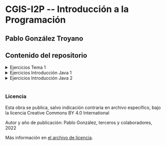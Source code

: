 # CGIS-I2P -- Introducción a la Programación

## Pablo González Troyano

## Contenido del repositorio

<details>
  <summary>Ejercicios Tema 1</summary>

 * Ejercicio Diapo3: Ver canal preferido TV [pseudocódigo/algoritmo](./ejercicios/tema1/Diapo3.ps.txt)
 * Ejercicio Diapo4: 2 dados hasta que la suma sea 6 [pseudocódigo/algoritmo](./ejercicios/tema1/Diapo4.ps.txt)
 * Ejercicio Diapo5: Litro de limonada [pseudocódigo/algoritmo](./ejercicios/tema1/Diapo5.ps.txt)
 * Ejercicio Diapo6: Salario Semanal, horas extra [pseudocódigo/algoritmo](./ejercicios/tema1/Diapo6.ps.txt)
 * Ejercicio Diapo7: Descuento artículo[pseudocódigo/algoritmo](./ejercicios/tema1/Diapo7.ps.txt)
 * Ejercicio Diapo8: Total Camisas [pseudocódigo/algoritmo](./ejercicios/tema1/Diapo8.ps.txt)
 * Ejercicio Diapo36: Suma de los números pares 2-1000. 
    * [Ejercicio en pseudocódigo/algoritmo](./ejercicios/tema1/diapo36.ps.txt)
    * [Ejercicio resuelto en Python](./ejercicios/tema1/diapo36.py)
</details>

<details>
  <summary>Ejercicios Introducción Java 1 </summary>

  * Ejercicio 1 -  Gravity: [enunciado](./ejercicios/intro-java-1/ejercicio1-gravity.pdf)/[código](./ejercicios/intro-java-1/ejercicio1-gravity.java)
  * Ejercicio 2 - Comparador: [enunciado](./ejercicios/intro-java-1/ejercicio2-comparador.pdf)/[código](./ejercicios/intro-java-1/ejercicio2-comparador.java)
  * Ejercicio 3 - TimeConversor: [enunciado](./ejercicios/intro-java-1/ejercicio3-time_conversor.pdf)/[código](./ejercicios/intro-java-1/ejercicio3-time_conversor.java)
</details>

<details>
  <summary>Ejercicios Introducción Java 2 </summary>
  
  * Ejercicio 4 - FooCorporation: [enunciado](./ejercicios/intro-java-2/ejercicio4-FooCorporation.pdf)/[código](./ejercicios/intro-java-2/ejercicio4-FooCorporation.java)
  * Ejercicio 5 - PrintNumbers: [enunciado](./ejercicios/intro-java-2/ejercicio5-PrintNumbers.pdf)/[código](./ejercicios/intro-java-2/ejercicio5-PrintNumbers.java)
  * Ejercicio 6 - Maraton: [enunciado](./ejercicios/intro-java-2/ejercicio6-Maraton.pdf)/[código](./ejercicios/intro-java-2/ejercicio6-Maraton.java)
</details>
<br/>

### Licencia
Esta obra se publica, salvo indicación contraria en archivo específico, bajo la licencia Creative Commons BY 4.0 International

Autor y año de publicación: Pablo González, terceros y colaboradores, 2022

Más información en [el archivo de licencia](./license.md).
